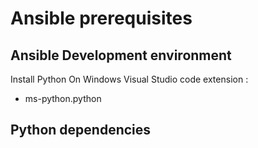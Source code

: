 # Ansible prerequisites

## Ansible Development environment

Install Python On Windows
Visual Studio code extension :

* ms-python.python

## Python dependencies
